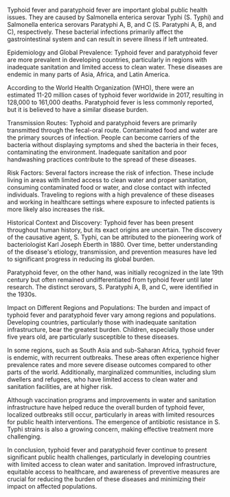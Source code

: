 Typhoid fever and paratyphoid fever are important global public health issues. They are caused by Salmonella enterica serovar Typhi (S. Typhi) and Salmonella enterica serovars Paratyphi A, B, and C (S. Paratyphi A, B, and C), respectively. These bacterial infections primarily affect the gastrointestinal system and can result in severe illness if left untreated.

Epidemiology and Global Prevalence:
Typhoid fever and paratyphoid fever are more prevalent in developing countries, particularly in regions with inadequate sanitation and limited access to clean water. These diseases are endemic in many parts of Asia, Africa, and Latin America.

According to the World Health Organization (WHO), there were an estimated 11-20 million cases of typhoid fever worldwide in 2017, resulting in 128,000 to 161,000 deaths. Paratyphoid fever is less commonly reported, but it is believed to have a similar disease burden.

Transmission Routes:
Typhoid and paratyphoid fevers are primarily transmitted through the fecal-oral route. Contaminated food and water are the primary sources of infection. People can become carriers of the bacteria without displaying symptoms and shed the bacteria in their feces, contaminating the environment. Inadequate sanitation and poor handwashing practices contribute to the spread of these diseases.

Risk Factors:
Several factors increase the risk of infection. These include living in areas with limited access to clean water and proper sanitation, consuming contaminated food or water, and close contact with infected individuals. Traveling to regions with a high prevalence of these diseases and working in healthcare settings where exposure to infected patients is more likely also increases the risk.

Historical Context and Discovery:
Typhoid fever has been present throughout human history, but its exact origins are uncertain. The discovery of the causative agent, S. Typhi, can be attributed to the pioneering work of bacteriologist Karl Joseph Eberth in 1880. Over time, better understanding of the disease's etiology, transmission, and prevention measures have led to significant progress in reducing its global burden.

Paratyphoid fever, on the other hand, was initially recognized in the late 19th century but often remained undifferentiated from typhoid fever until later research. The distinct serovars, S. Paratyphi A, B, and C, were identified in the 1930s.

Impact on Different Regions and Populations:
The burden and impact of typhoid fever and paratyphoid fever vary among regions and populations. Developing countries, particularly those with inadequate sanitation infrastructure, bear the greatest burden. Children, especially those under five years old, are particularly susceptible to these diseases.

In some regions, such as South Asia and sub-Saharan Africa, typhoid fever is endemic, with recurrent outbreaks. These areas often experience higher prevalence rates and more severe disease outcomes compared to other parts of the world. Additionally, marginalized communities, including slum dwellers and refugees, who have limited access to clean water and sanitation facilities, are at higher risk.

Although vaccination programs and improvements in water and sanitation infrastructure have helped reduce the overall burden of typhoid fever, localized outbreaks still occur, particularly in areas with limited resources for public health interventions. The emergence of antibiotic resistance in S. Typhi strains is also a growing concern, making effective treatment more challenging.

In conclusion, typhoid fever and paratyphoid fever continue to present significant public health challenges, particularly in developing countries with limited access to clean water and sanitation. Improved infrastructure, equitable access to healthcare, and awareness of preventive measures are crucial for reducing the burden of these diseases and minimizing their impact on affected populations.